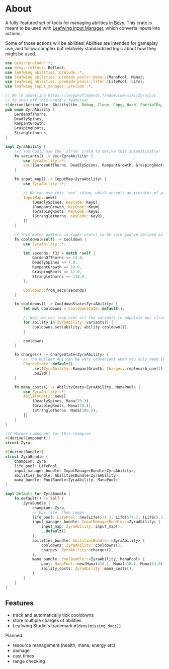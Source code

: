 # About

A fully-featured set of tools for managing abilities in [Bevy](https://bevyengine.org/).
This crate is meant to be used with [Leafwing Input Manager](https://github.com/leafwing-studios/leafwing-input-manager), which converts inputs into actions.

Some of those actions will be abilities!
Abilities are intended for gameplay use, and follow complex but relatively standardized logic about how they might be used.

```rust
use bevy::prelude::*;
use bevy::reflect::Reflect;
use leafwing_abilities::prelude::*;
use leafwing_abilities::premade_pools::mana::{ManaPool, Mana};
use leafwing_abilities::premade_pools::life::{LifePool, Life};
use leafwing_input_manager::prelude::*;

// We're modelling https://leagueoflegends.fandom.com/wiki/Zyra/LoL
// to show off this crate's features!
#[derive(Actionlike, Abilitylike, Debug, Clone, Copy, Hash, PartialEq, Eq, Reflect)]
pub enum ZyraAbility {
    GardenOfThorns,
    DeadlySpines,
    RampantGrowth,
    GraspingRoots,
    Stranglethorns,
}

impl ZyraAbility {
    /// You could use the `strum` crate to derive this automatically!
    fn variants() -> Vec<ZyraAbility> {
        use ZyraAbility::*;
        vec![GardenOfThorns, DeadlySpines, RampantGrowth, GraspingRoots, Stranglethorns]
    }

    fn input_map() -> InputMap<ZyraAbility> {
        use ZyraAbility::*;

        // We can use this `new` idiom, which accepts an iterator of pairs
        InputMap::new([
            (DeadlySpines, KeyCode::KeyQ),
            (RampantGrowth, KeyCode::KeyW),
            (GraspingRoots, KeyCode::KeyE),
            (Stranglethorns, KeyCode::KeyR),
        ])
    }

    // This match pattern is super useful to be sure you've defined an attribute for every variant
    fn cooldown(&self) -> Cooldown {
        use ZyraAbility::*;

        let seconds: f32 = match *self {
            GardenOfThorns => 13.0,
            DeadlySpines => 7.0,
            RampantGrowth => 18.0,
            GraspingRoots => 12.0,
            Stranglethorns => 110.0,
        };

        Cooldown::from_secs(seconds)
    }

    fn cooldowns() -> CooldownState<ZyraAbility> {
        let mut cooldowns = CooldownState::default();

        // Now, we can loop over all the variants to populate our struct
        for ability in ZyraAbility::variants() {
            cooldowns.set(ability, ability.cooldown());
        }

        cooldowns
    }

    fn charges() -> ChargeState<ZyraAbility> {
        // The builder API can be very convenient when you only need to set a couple of values
        ChargeState::default()
            .set(ZyraAbility::RampantGrowth, Charges::replenish_one(2))
            .build()
    }

    fn mana_costs() -> AbilityCosts<ZyraAbility, ManaPool> {
        use ZyraAbility::*;
        AbilityCosts::new([
            (DeadlySpines, Mana(70.)),
            (GraspingRoots, Mana(70.)),
            (Stranglethorns, Mana(100.)),
        ])
    }
}

/// Marker component for this champion
#[derive(Component)]
struct Zyra;

#[derive(Bundle)]
struct ZyraBundle {
    champion: Zyra,
    life_pool: LifePool,
    input_manager_bundle: InputManagerBundle<ZyraAbility>,
    abilities_bundle: AbilitiesBundle<ZyraAbility>,
    mana_bundle: PoolBundle<ZyraAbility, ManaPool>,
}

impl Default for ZyraBundle {
    fn default() -> Self {
        ZyraBundle {
            champion: Zyra,
            // Max life, then regen
            life_pool: LifePool::new(Life(574.), Life(574.), (Life(5.5))),
            input_manager_bundle: InputManagerBundle::<ZyraAbility> {
                input_map: ZyraAbility::input_map(),
                ..default()
            },
            abilities_bundle: AbilitiesBundle::<ZyraAbility> {
                cooldowns: ZyraAbility::cooldowns(),
                charges: ZyraAbility::charges(),
            },
            mana_bundle: PoolBundle::<ZyraAbility, ManaPool> {
                pool: ManaPool::new(Mana(418.), Mana(418.), Mana(13.0)),
                ability_costs: ZyraAbility::mana_costs(),
            }
        }
    }
}
```

## Features

- track and automatically tick cooldowns
- store multiple charges of abilities
- Leafwing Studio's trademark `#[deny(missing_docs)]`

Planned:

- resource management (health, mana, energy etc)
- damage
- cast times
- range checking
